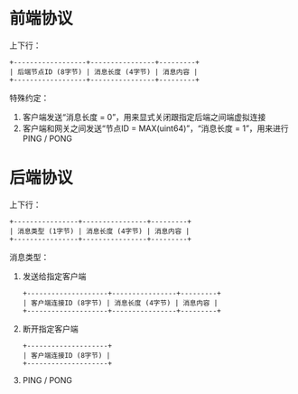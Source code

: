 前端协议
=======

上下行：

```
+------------------+----------------+---------+
| 后端节点ID (8字节) | 消息长度 (4字节) | 消息内容 |
+------------------+----------------+---------+
```

特殊约定：

1. 客户端发送“消息长度 = 0”，用来显式关闭跟指定后端之间端虚拟连接
2. 客户端和网关之间发送“节点ID = MAX(uint64)”，“消息长度 = 1”，用来进行PING / PONG

后端协议
=======

上下行：

```
+----------------+----------------+---------+
| 消息类型 (1字节) | 消息长度 (4字节) | 消息内容 |
+----------------+----------------+---------+
```

消息类型：

1. 发送给指定客户端

	```
	+--------------------+----------------+---------+
	| 客户端连接ID (8字节) | 消息长度 (4字节) | 消息内容 |
	+--------------------+----------------+---------+
	```

2. 断开指定客户端

	```
	+--------------------+
	| 客户端连接ID (8字节) |
	+--------------------+
	```

3. PING / PONG